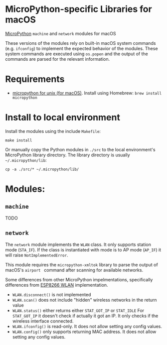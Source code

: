 # MicroPython-specific Libraries for macOS

[MicroPython](https://github.com/micropython/micropython)  `machine` and `network` modules for macOS

These versions of the modules rely on built-in macOS system commands (e.g. `ifconfig`) to implement the expected behavior of the modules. These system commands are executed using `os.popen` and the output of the commands are parsed for the relevant information.

# Requirements

- [micropython for unix (for macOS)](https://github.com/micropython/micropython#the-unix-version). Install using Homebrew: `brew install micropython`

# Install to local environment

Install the modules using the include `Makefile`:

``` shell
make install
```

Or manually copy the Python modules in `./src` to the local environment's MicroPython library directory. The library directory is usually `~/.micropython/lib`:

```
cp -a ./src/* ~/.micropython/lib/
```

# Modules:

## `machine`

TODO

## `network`

The `network` module implements the `WLAN` class. It only supports station mode (`STA_IF`). If the class is instantiated with mode is to AP mode (`AP_IF`) it will raise `NotImplementedError`.

This module requires the `micropython-xmltok` library to parse the output of macOS's `airport ` command after scanning for available networks.

Some differences from other MicroPython impelmentations, specifically differences from [ESP8266 WLAN](http://docs.micropython.org/en/latest/esp8266/library/network.html#class-wlan) implementation.

- `WLAN.disconnect()` is not implemented
- `WLAN.scan()` does not include "hidden" wireless networks in the return value
- `WLAN.status()` either returns either `STAT_GOT_IP` or `STAT_IDLE` For `STAT_GOT_IP` it doesn't check if actually it got an IP. It only checks  if the wireless interface connected.
- `WLAN.ifconfig()` is read-only. It does not allow setting any config values.
- `WLAN.config()` only supports returning MAC address. It does not allow setting any config values.



